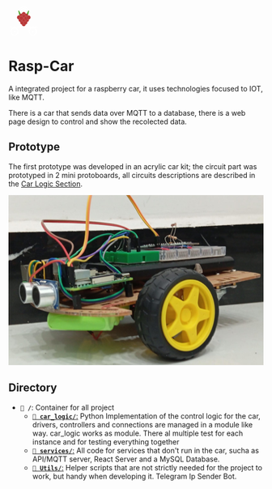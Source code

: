 <svg width="60" height="60" style = "aspect-ratio: 35px/35px;" viewBox="0 0 35 38" fill="none" xmlns="http://www.w3.org/2000/svg">
<path d="M19.4135 14.6193C23.2017 7.889 23.5417 6.16526 23.7104 6.47279C22.0321 12.8451 21.9626 14.6533 23.0554 14.8665" stroke="#4BA228"/>
<path d="M15.5865 14.6193C11.7983 7.889 11.4583 6.16526 11.2896 6.47279C12.9679 12.8451 13.0374 14.6533 11.9446 14.8665" stroke="#4BA228"/>
<path d="M15.1353 22.9368C15.1353 21.491 16.2482 20.3235 17.6157 20.3235C18.9833 20.3235 20.0962 21.491 20.0962 22.9368C20.0962 24.3825 18.9833 25.55 17.6157 25.55C16.2482 25.55 15.1353 24.3825 15.1353 22.9368Z" fill="#B83636" stroke="white" stroke-width="0.1"/>
<path d="M15.1353 10.1531C15.1353 8.70742 16.2482 7.53987 17.6157 7.53987C18.9833 7.53987 20.0962 8.70742 20.0962 10.1531C20.0962 11.5988 18.9833 12.7664 17.6157 12.7664C16.2482 12.7664 15.1353 11.5988 15.1353 10.1531Z" fill="#B83636" stroke="white" stroke-width="0.1"/>
<path d="M18.1718 12.2837C18.1718 10.838 19.2847 9.67047 20.6523 9.67047C22.0198 9.67047 23.1327 10.838 23.1327 12.2837C23.1327 13.7294 22.0198 14.897 20.6523 14.897C19.2847 14.897 18.1718 13.7294 18.1718 12.2837Z" fill="#B83636" stroke="white" stroke-width="0.1"/>
<path d="M12.0988 12.2837C12.0988 10.838 13.2117 9.67047 14.5792 9.67047C15.9468 9.67047 17.0597 10.838 17.0597 12.2837C17.0597 13.7294 15.9468 14.897 14.5792 14.897C13.2117 14.897 12.0988 13.7294 12.0988 12.2837Z" fill="#B83636" stroke="white" stroke-width="0.1"/>
<path d="M15.1353 13.349C15.1353 11.9033 16.2482 10.7358 17.6157 10.7358C18.9833 10.7358 20.0962 11.9033 20.0962 13.349C20.0962 14.7947 18.9833 15.9623 17.6157 15.9623C16.2482 15.9623 15.1353 14.7947 15.1353 13.349Z" fill="#B83636" stroke="white" stroke-width="0.1"/>
<path d="M13.1109 20.8061C13.1109 19.3604 14.2238 18.1929 15.5914 18.1929C16.9589 18.1929 18.0718 19.3604 18.0718 20.8061C18.0718 22.2518 16.9589 23.4194 15.5914 23.4194C14.2238 23.4194 13.1109 22.2518 13.1109 20.8061Z" fill="#B83636" stroke="white" stroke-width="0.1"/>
<path d="M17.1596 20.8061C17.1596 19.3604 18.2725 18.1929 19.6401 18.1929C21.0076 18.1929 22.1205 19.3604 22.1205 20.8061C22.1205 22.2518 21.0076 23.4194 19.6401 23.4194C18.2725 23.4194 17.1596 22.2518 17.1596 20.8061Z" fill="#B83636" stroke="white" stroke-width="0.1"/>
<path d="M11.0866 17.6102C11.0866 16.1645 12.1995 14.997 13.567 14.997C14.9346 14.997 16.0475 16.1645 16.0475 17.6102C16.0475 19.0559 14.9346 20.2235 13.567 20.2235C12.1995 20.2235 11.0866 19.0559 11.0866 17.6102Z" fill="#B83636" stroke="white" stroke-width="0.1"/>
<path d="M15.1353 17.6102C15.1353 16.1645 16.2482 14.997 17.6157 14.997C18.9833 14.997 20.0962 16.1645 20.0962 17.6102C20.0962 19.0559 18.9833 20.2235 17.6157 20.2235C16.2482 20.2235 15.1353 19.0559 15.1353 17.6102Z" fill="#B83636" stroke="white" stroke-width="0.1"/>
<path d="M19.184 17.6102C19.184 16.1645 20.297 14.997 21.6645 14.997C23.032 14.997 24.1449 16.1645 24.1449 17.6102C24.1449 19.0559 23.032 20.2235 21.6645 20.2235C20.297 20.2235 19.184 19.0559 19.184 17.6102Z" fill="#B83636" stroke="white" stroke-width="0.1"/>
<path d="M9.06221 14.4143C9.06221 12.9686 10.1751 11.8011 11.5427 11.8011C12.9102 11.8011 14.0231 12.9686 14.0231 14.4143C14.0231 15.86 12.9102 17.0276 11.5427 17.0276C10.1751 17.0276 9.06221 15.86 9.06221 14.4143Z" fill="#B83636" stroke="white" stroke-width="0.1"/>
<path d="M12.0988 15.4796C12.0988 14.0339 13.2117 12.8664 14.5792 12.8664C15.9468 12.8664 17.0597 14.0339 17.0597 15.4796C17.0597 16.9253 15.9468 18.0929 14.5792 18.0929C13.2117 18.0929 12.0988 16.9253 12.0988 15.4796Z" fill="#B83636" stroke="white" stroke-width="0.1"/>
<path d="M18.1718 15.4796C18.1718 14.0339 19.2847 12.8664 20.6523 12.8664C22.0198 12.8664 23.1327 14.0339 23.1327 15.4796C23.1327 16.9253 22.0198 18.0929 20.6523 18.0929C19.2847 18.0929 18.1718 16.9253 18.1718 15.4796Z" fill="#B83636" stroke="white" stroke-width="0.1"/>
<path d="M21.2084 14.4143C21.2084 12.9686 22.3213 11.8011 23.6888 11.8011C25.0564 11.8011 26.1693 12.9686 26.1693 14.4143C26.1693 15.86 25.0564 17.0276 23.6888 17.0276C22.3213 17.0276 21.2084 15.86 21.2084 14.4143Z" fill="#B83636" stroke="white" stroke-width="0.1"/>
<path d="M16.0975 6.42458C16.6036 5.53683 17.9194 4.29398 19.134 6.42458M14.0731 5.35922C15.0853 3.76127 17.9194 1.52413 21.1584 5.35922M12.0488 4.29397C13.7357 1.80826 18.3243 -1.67173 23.1828 4.29397" stroke="white"/>
<path d="M0 26.8H35" stroke="white"/>
<path d="M7 32.054C7 32.6062 6.55228 33.054 6 33.054C5.44772 33.054 5 32.6062 5 32.054C5 31.5017 5.44772 31.054 6 31.054C6.55228 31.054 7 31.5017 7 32.054Z" fill="white"/>
<circle cx="6" cy="32.054" r="4.5" stroke="white"/>
<path d="M30 32.054C30 32.6062 29.5523 33.054 29 33.054C28.4477 33.054 28 32.6062 28 32.054C28 31.5017 28.4477 31.054 29 31.054C29.5523 31.054 30 31.5017 30 32.054Z" fill="white"/>
<circle cx="29" cy="32.054" r="4.5" stroke="white"/>
</svg>

# Rasp-Car

A integrated project for a raspberry car, it uses technologies focused to IOT, like MQTT.

There is a car that sends data over MQTT to a database, there is a web page design to control and show the recolected data. 

## Prototype
The first prototype was developed in an acrylic car kit; the circuit part was prototyped in 2 mini protoboards, all circuits descriptions are described in the [Car Logic Section](/car_logic/). 

![Photo of prototype](/assets/rasp_car.jpg)
## Directory
- **`📂 /`**: Container for all project
  -  [**`📂 car_logic/`**:](/car_logic)
  Python Implementation of the control logic for the car, drivers, controllers and connections are managed in a module like way. car_logic works as module. There al multiple test for each instance and for testing everything together
  - [**`📂 services/`**:](/services)
      All code for services that don't run in the car, sucha as API/MQTT server, React Server and a MySQL Database.
  - [**`📂 Utils/`**:](/utils)
      Helper scripts that are not strictly needed for the project to work, but handy when developing it. Telegram Ip Sender Bot. 
